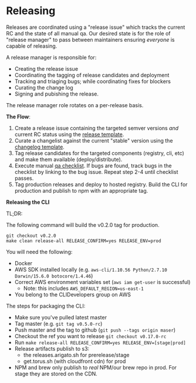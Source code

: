 # Releasing

Releases are coordinated using a "release issue" which tracks the current RC
and the state of all manual qa. Our desired state is for the role of "release
manager" to pass between maintainers ensuring *everyone* is capable of
releasing.

A release manager is responsible for:

- Creating the release issue
- Coordinating the tagging of release candidates and deployment
- Tracking and triaging bugs; while coordinating fixes for blockers
- Curating the change log
- Signing and pubishing the release.

The release manager role rotates on a per-release basis.

**The Flow**:

1. Create a release issue containing the targeted semver versions *and* current
   RC status using the [release template](./release-issue.md).
2. Curate a changelist against the current "stable" version using the
   [changelog template](../changelog.md).
3. Tag release candidates for the targeted components (registry, cli, etc) and
   make them available (deploy/distribute).
4. Execute manual [qa checklist](./qa.md). If bugs are found, track bugs in the checklist
   by linking to the bug issue. Repeat step 2-4 until checklist passes.
5. Tag production releases and deploy to hosted registry. Build the CLI for
   production and publish to npm with an appropriate tag.

**Releasing the CLI**

TL;DR:

The following command will build the v0.2.0 tag for production.

```
git checkout v0.2.0
make clean release-all RELEASE_CONFIRM=yes RELEASE_ENV=prod
```

You will need the following:

- Docker
- AWS SDK installed locally (e.g. `aws-cli/1.10.56 Python/2.7.10 Darwin/15.6.0 botocore/1.4.46`)
- Correct AWS environment variables set (`aws iam get-user` is successful)
  - Note: this includes `AWS_DEFAULT_REGION=us-east-1`
- You belong to the CLIDevelopers group on AWS

The steps for packaging the CLI:

- Make sure you've pulled latest master
- Tag master (e.g. `git tag v0.5.0-rc`)
- Push master and the tag to github (`git push --tags origin maser`)
- Checkout the ref you want to release `git checkout v0.17.0-rc`
- Run `make release-all RELEASE_CONFIRM=yes RELEASE_ENV=[stage|prod]`
- Release artifacts publish to s3:
  - the releases.arigato.sh for prerelease/stage
  - get.torus.sh (with cloudfront cdn) for prod
- NPM and brew only publish to *real* NPM/our brew repo in prod. For stage they
  are stored on the CDN.
